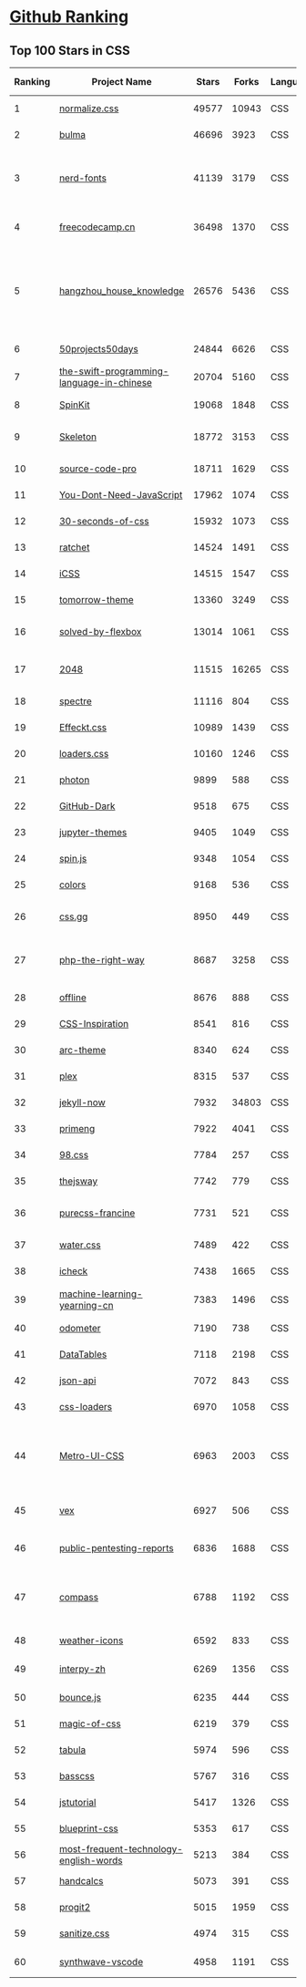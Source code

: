 [Github Ranking](../README.md)
==========

## Top 100 Stars in CSS

| Ranking | Project Name | Stars | Forks | Language | Open Issues | Description | Last Commit |
| ------- | ------------ | ----- | ----- | -------- | ----------- | ----------- | ----------- |
| 1 | [normalize.css](https://github.com/necolas/normalize.css) | 49577 | 10943 | CSS | 43 | A modern alternative to CSS resets | 2023-01-20T13:45:20Z |
| 2 | [bulma](https://github.com/jgthms/bulma) | 46696 | 3923 | CSS | 180 | Modern CSS framework based on Flexbox | 2023-01-22T22:45:07Z |
| 3 | [nerd-fonts](https://github.com/ryanoasis/nerd-fonts) | 41139 | 3179 | CSS | 209 | Iconic font aggregator, collection, & patcher. 3,600+ icons, 50+ patched fonts: Hack, Source Code Pro, more. Glyph collections: Font Awesome, Material Design Icons, Octicons, & more | 2023-01-25T19:13:33Z |
| 4 | [freecodecamp.cn](https://github.com/FreeCodeCampChina/freecodecamp.cn) | 36498 | 1370 | CSS | 140 | FCC China open source codebase and curriculum. Learn to code and help nonprofits. | 2021-08-02T08:34:49Z |
| 5 | [hangzhou_house_knowledge](https://github.com/houshanren/hangzhou_house_knowledge) | 26576 | 5436 | CSS | 0 | 2017年买房经历总结出来的买房购房知识分享给大家，希望对大家有所帮助。买房不易，且买且珍惜。Sharing the knowledge of buy an own house that according  to the experience at hangzhou in 2017 to all the people. It's not easy to buy a own house, so I hope that it would be useful to everyone. | 2022-02-28T10:57:30Z |
| 6 | [50projects50days](https://github.com/bradtraversy/50projects50days) | 24844 | 6626 | CSS | 0 | 50+ mini web projects using HTML, CSS & JS | 2023-01-22T06:36:02Z |
| 7 | [the-swift-programming-language-in-chinese](https://github.com/SwiftGGTeam/the-swift-programming-language-in-chinese) | 20704 | 5160 | CSS | 9 | 中文版 Apple 官方 Swift 教程《The Swift Programming Language》 | 2022-12-09T13:43:47Z |
| 8 | [SpinKit](https://github.com/tobiasahlin/SpinKit) | 19068 | 1848 | CSS | 5 | A collection of loading indicators animated with CSS | 2020-08-01T09:04:59Z |
| 9 | [Skeleton](https://github.com/dhg/Skeleton) | 18772 | 3153 | CSS | 74 | Skeleton: A Dead Simple, Responsive Boilerplate for Mobile-Friendly Development | 2022-11-24T22:40:25Z |
| 10 | [source-code-pro](https://github.com/adobe-fonts/source-code-pro) | 18711 | 1629 | CSS | 62 | Monospaced font family for user interface and coding environments | 2023-01-21T02:40:33Z |
| 11 | [You-Dont-Need-JavaScript](https://github.com/you-dont-need/You-Dont-Need-JavaScript) | 17962 | 1074 | CSS | 29 | CSS is powerful, you can do a lot of things without JS. | 2022-10-31T18:18:53Z |
| 12 | [30-seconds-of-css](https://github.com/30-seconds/30-seconds-of-css) | 15932 | 1073 | CSS | 0 | Short CSS code snippets for all your development needs | 2023-01-01T18:28:28Z |
| 13 | [ratchet](https://github.com/twbs/ratchet) | 14524 | 1491 | CSS | 202 | Build mobile apps with simple HTML, CSS, and JavaScript components.  | 2021-05-26T13:51:40Z |
| 14 | [iCSS](https://github.com/chokcoco/iCSS) | 14515 | 1547 | CSS | 201 | 不止于 CSS | 2023-01-13T10:55:29Z |
| 15 | [tomorrow-theme](https://github.com/chriskempson/tomorrow-theme) | 13360 | 3249 | CSS | 0 | Tomorrow Theme | 2022-07-09T10:34:23Z |
| 16 | [solved-by-flexbox](https://github.com/philipwalton/solved-by-flexbox) | 13014 | 1061 | CSS | 22 | A showcase of problems once hard or impossible to solve with CSS alone, now made trivially easy with Flexbox. | 2022-12-03T06:36:29Z |
| 17 | [2048](https://github.com/gabrielecirulli/2048) | 11515 | 16265 | CSS | 61 | A small clone of 1024 (https://play.google.com/store/apps/details?id=com.veewo.a1024) | 2022-10-21T01:29:50Z |
| 18 | [spectre](https://github.com/picturepan2/spectre) | 11116 | 804 | CSS | 162 | Spectre.css - A Lightweight, Responsive and Modern CSS Framework | 2022-06-05T19:46:13Z |
| 19 | [Effeckt.css](https://github.com/h5bp/Effeckt.css) | 10989 | 1439 | CSS | 0 | This repo is archived. Thanks! | 2019-03-01T16:28:55Z |
| 20 | [loaders.css](https://github.com/ConnorAtherton/loaders.css) | 10160 | 1246 | CSS | 9 | Delightful, performance-focused pure css loading animations. | 2022-03-15T16:39:14Z |
| 21 | [photon](https://github.com/connors/photon) | 9899 | 588 | CSS | 66 | The fastest way to build beautiful Electron apps using simple HTML and CSS | 2022-10-23T10:19:31Z |
| 22 | [GitHub-Dark](https://github.com/StylishThemes/GitHub-Dark) | 9518 | 675 | CSS | 45 | :octocat: Dark GitHub style | 2023-01-25T01:41:23Z |
| 23 | [jupyter-themes](https://github.com/dunovank/jupyter-themes) | 9405 | 1049 | CSS | 189 | Custom Jupyter Notebook Themes | 2022-10-17T19:47:53Z |
| 24 | [spin.js](https://github.com/fgnass/spin.js) | 9348 | 1054 | CSS | 12 | A spinning activity indicator | 2021-09-01T22:19:41Z |
| 25 | [colors](https://github.com/mrmrs/colors) | 9168 | 536 | CSS | 10 | Smarter defaults for colors on the web. | 2021-08-30T03:55:20Z |
| 26 | [css.gg](https://github.com/astrit/css.gg) | 8950 | 449 | CSS | 42 | 700+ Pure CSS, SVG & Figma UI Icons Available in SVG Sprite, styled-components, NPM & API | 2022-06-19T10:07:11Z |
| 27 | [php-the-right-way](https://github.com/codeguy/php-the-right-way) | 8687 | 3258 | CSS | 17 | An easy-to-read, quick reference for PHP best practices, accepted coding standards, and links to authoritative tutorials around the Web | 2023-01-19T19:36:26Z |
| 28 | [offline](https://github.com/HubSpot/offline) | 8676 | 888 | CSS | 103 | Automatically display online/offline indication to your users | 2022-08-24T15:27:49Z |
| 29 | [CSS-Inspiration](https://github.com/chokcoco/CSS-Inspiration) | 8541 | 816 | CSS | 366 | CSS Inspiration，在这里找到写 CSS 的灵感！ | 2022-07-03T09:54:55Z |
| 30 | [arc-theme](https://github.com/horst3180/arc-theme) | 8340 | 624 | CSS | 175 | A flat theme with transparent elements | 2021-02-22T01:52:31Z |
| 31 | [plex](https://github.com/IBM/plex) | 8315 | 537 | CSS | 56 | The package of IBM’s typeface, IBM Plex. | 2023-01-21T18:22:51Z |
| 32 | [jekyll-now](https://github.com/barryclark/jekyll-now) | 7932 | 34803 | CSS | 144 | Build a Jekyll blog in minutes, without touching the command line. | 2023-01-26T00:34:58Z |
| 33 | [primeng](https://github.com/primefaces/primeng) | 7922 | 4041 | CSS | 341 | The Most Complete Angular UI Component Library | 2023-01-25T08:59:46Z |
| 34 | [98.css](https://github.com/jdan/98.css) | 7784 | 257 | CSS | 25 | A design system for building faithful recreations of old UIs | 2022-12-05T22:30:43Z |
| 35 | [thejsway](https://github.com/thejsway/thejsway) | 7742 | 779 | CSS | 1 | The JavaScript Way book | 2023-01-04T13:00:35Z |
| 36 | [purecss-francine](https://github.com/cyanharlow/purecss-francine) | 7731 | 521 | CSS | 44 | HTML/CSS drawing in the style of an 18th-century oil painting. Hand-coded entirely in HTML & CSS. | 2022-08-18T09:48:16Z |
| 37 | [water.css](https://github.com/kognise/water.css) | 7489 | 422 | CSS | 25 | A drop-in collection of CSS styles to make simple websites just a little nicer | 2022-12-04T08:24:54Z |
| 38 | [icheck](https://github.com/dargullin/icheck) | 7438 | 1665 | CSS | 164 | Highly customizable checkboxes and radio buttons (jQuery & Zepto) | 2020-12-19T03:59:54Z |
| 39 | [machine-learning-yearning-cn](https://github.com/deeplearning-ai/machine-learning-yearning-cn) | 7383 | 1496 | CSS | 2 | Machine Learning Yearning 中文版 - 《机器学习训练秘籍》 - Andrew Ng 著 | 2022-10-06T01:16:28Z |
| 40 | [odometer](https://github.com/HubSpot/odometer) | 7190 | 738 | CSS | 78 | Smoothly transitions numbers with ease. #hubspot-open-source | 2018-06-30T03:01:51Z |
| 41 | [DataTables](https://github.com/DataTables/DataTables) | 7118 | 2198 | CSS | 0 | Tables plug-in for jQuery | 2022-01-25T11:01:31Z |
| 42 | [json-api](https://github.com/json-api/json-api) | 7072 | 843 | CSS | 115 | A specification for building JSON APIs | 2023-01-23T15:52:59Z |
| 43 | [css-loaders](https://github.com/lukehaas/css-loaders) | 6970 | 1058 | CSS | 10 | A collection of loading spinners animated with CSS | 2021-09-30T19:04:00Z |
| 44 | [Metro-UI-CSS](https://github.com/olton/Metro-UI-CSS) | 6963 | 2003 | CSS | 62 | Impressive component library for expressive web development! Build responsive projects on the web with the first front-end component library in Metro Style. And now there are even more opportunities every day! | 2023-01-17T14:22:39Z |
| 45 | [vex](https://github.com/HubSpot/vex) | 6927 | 506 | CSS | 50 | A modern dialog library which is highly configurable and easy to style. #hubspot-open-source | 2020-09-18T20:37:02Z |
| 46 | [public-pentesting-reports](https://github.com/juliocesarfort/public-pentesting-reports) | 6836 | 1688 | CSS | 7 | A list of public penetration test reports published by several consulting firms and academic security groups. | 2023-01-17T23:20:54Z |
| 47 | [compass](https://github.com/Compass/compass) | 6788 | 1192 | CSS | 416 | Compass is no longer actively maintained. Compass is a Stylesheet Authoring Environment that makes your website design simpler to implement and easier to maintain. | 2022-09-12T18:04:40Z |
| 48 | [weather-icons](https://github.com/erikflowers/weather-icons) | 6592 | 833 | CSS | 84 | 215 Weather Themed Icons and CSS | 2022-07-05T22:48:53Z |
| 49 | [interpy-zh](https://github.com/eastlakeside/interpy-zh) | 6269 | 1356 | CSS | 4 | 📘《Python进阶》（Intermediate Python - Chinese Version） | 2022-07-11T07:57:49Z |
| 50 | [bounce.js](https://github.com/tictail/bounce.js) | 6235 | 444 | CSS | 9 | Create beautiful CSS3 powered animations in no time. | 2020-09-03T08:17:21Z |
| 51 | [magic-of-css](https://github.com/adamschwartz/magic-of-css) | 6219 | 379 | CSS | 8 | A CSS course to turn you into a magician. | 2022-09-24T17:12:46Z |
| 52 | [tabula](https://github.com/tabulapdf/tabula) | 5974 | 596 | CSS | 0 | Tabula is a tool for liberating data tables trapped inside PDF files | 2022-05-03T16:50:32Z |
| 53 | [basscss](https://github.com/basscss/basscss) | 5767 | 316 | CSS | 17 | Low-level CSS Toolkit – the original Functional/Utility/Atomic CSS library | 2022-12-30T17:37:47Z |
| 54 | [jstutorial](https://github.com/ruanyf/jstutorial) | 5417 | 1326 | CSS | 0 | Javascript tutorial book | 2022-06-11T07:31:28Z |
| 55 | [blueprint-css](https://github.com/joshuaclayton/blueprint-css) | 5353 | 617 | CSS | 0 | A CSS framework that aims to cut down on your CSS development time | 2016-06-27T05:08:49Z |
| 56 | [most-frequent-technology-english-words](https://github.com/Wei-Xia/most-frequent-technology-english-words) | 5213 | 384 | CSS | 0 | 程序员工作中常见的英语词汇 | 2022-12-06T09:17:08Z |
| 57 | [handcalcs](https://github.com/connorferster/handcalcs) | 5073 | 391 | CSS | 53 | Python library for converting Python calculations into rendered latex. | 2022-12-27T18:49:13Z |
| 58 | [progit2](https://github.com/progit/progit2) | 5015 | 1959 | CSS | 116 | Pro Git 2nd Edition | 2023-01-23T18:00:58Z |
| 59 | [sanitize.css](https://github.com/csstools/sanitize.css) | 4974 | 315 | CSS | 10 | A best-practices CSS foundation | 2022-11-11T19:50:29Z |
| 60 | [synthwave-vscode](https://github.com/robb0wen/synthwave-vscode) | 4958 | 1191 | CSS | 102 | Synthwave inspired colour theme for VS Code 🌅🕶  | 2022-12-09T18:15:18Z |

